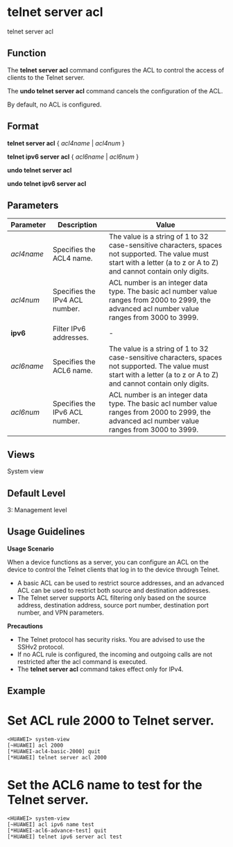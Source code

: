 telnet server acl
=================

telnet server acl

Function
--------



The **telnet server acl** command configures the ACL to control the access of clients to the Telnet server.

The **undo telnet server acl** command cancels the configuration of the ACL.



By default, no ACL is configured.


Format
------

**telnet server acl** { *acl4name* | *acl4num* }

**telnet ipv6 server acl** { *acl6name* | *acl6num* }

**undo telnet server acl**

**undo telnet ipv6 server acl**


Parameters
----------

| Parameter | Description | Value |
| --- | --- | --- |
| *acl4name* | Specifies the ACL4 name. | The value is a string of 1 to 32 case-sensitive characters, spaces not supported. The value must start with a letter (a to z or A to Z) and cannot contain only digits. |
| *acl4num* | Specifies the IPv4 ACL number. | ACL number is an integer data type. The basic acl number value ranges from 2000 to 2999, the advanced acl number value ranges from 3000 to 3999. |
| **ipv6** | Filter IPv6 addresses. | - |
| *acl6name* | Specifies the ACL6 name. | The value is a string of 1 to 32 case-sensitive characters, spaces not supported. The value must start with a letter (a to z or A to Z) and cannot contain only digits. |
| *acl6num* | Specifies the IPv6 ACL number. | ACL number is an integer data type. The basic acl number value ranges from 2000 to 2999, the advanced acl number value ranges from 3000 to 3999. |



Views
-----

System view


Default Level
-------------

3: Management level


Usage Guidelines
----------------

**Usage Scenario**

When a device functions as a server, you can configure an ACL on the device to control the Telnet clients that log in to the device through Telnet.

* A basic ACL can be used to restrict source addresses, and an advanced ACL can be used to restrict both source and destination addresses.
* The Telnet server supports ACL filtering only based on the source address, destination address, source port number, destination port number, and VPN parameters.

**Precautions**

* The Telnet protocol has security risks. You are advised to use the SSHv2 protocol.
* If no ACL rule is configured, the incoming and outgoing calls are not restricted after the acl command is executed.
* The **telnet server acl** command takes effect only for IPv4.

Example
-------

# Set ACL rule 2000 to Telnet server.
```
<HUAWEI> system-view
[~HUAWEI] acl 2000
[*HUAWEI-acl4-basic-2000] quit
[*HUAWEI] telnet server acl 2000

```

# Set the ACL6 name to test for the Telnet server.
```
<HUAWEI> system-view
[~HUAWEI] acl ipv6 name test
[*HUAWEI-acl6-advance-test] quit
[*HUAWEI] telnet ipv6 server acl test

```